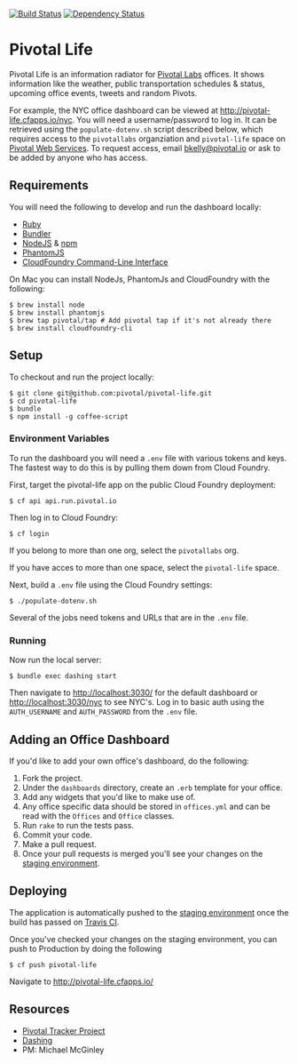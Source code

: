[![Build Status](https://travis-ci.org/pivotal/pivotal-life.svg)](https://travis-ci.org/pivotal/pivotal-life) [![Dependency Status](https://gemnasium.com/pivotal/pivotal-life.svg)](https://gemnasium.com/pivotal/pivotal-life)

# Pivotal Life

Pivotal Life is an information radiator for [Pivotal Labs](http://pivotallabs.com) offices. It shows information like the weather, public transportation schedules & status, upcoming office events, tweets and random Pivots.

For example, the NYC office dashboard can be viewed at <http://pivotal-life.cfapps.io/nyc>. You will need a username/password to log in. It can be retrieved using the `populate-dotenv.sh` script described below, which requires access to the `pivotallabs` organziation and `pivotal-life` space on [Pivotal Web Services](http://run.pivotal.io). To request access, email bkelly@pivotal.io or ask to be added by anyone who has access.

## Requirements

You will need the following to develop and run the dashboard locally:

- [Ruby](https://www.ruby-lang.org/en/)
- [Bundler](http://bundler.io/)
- [NodeJS](http://nodejs.org/) & [npm](https://www.npmjs.org/)
- [PhantomJS](http://phantomjs.org)
- [CloudFoundry Command-Line Interface](https://github.com/cloudfoundry/cli)

On Mac you can install NodeJs, PhantomJs and CloudFoundry with the following:

    $ brew install node
    $ brew install phantomjs
    $ brew tap pivotal/tap # Add pivotal tap if it's not already there
    $ brew install cloudfoundry-cli

## Setup

To checkout and run the project locally:

    $ git clone git@github.com:pivotal/pivotal-life.git
    $ cd pivotal-life
    $ bundle
    $ npm install -g coffee-script

### Environment Variables

To run the dashboard you will need a `.env` file with various tokens and keys.  The fastest way to do this is by pulling them down from Cloud Foundry.

First, target the pivotal-life app on the public Cloud Foundry deployment:

    $ cf api api.run.pivotal.io

Then log in to Cloud Foundry:
 
    $ cf login

If you belong to more than one org, select the `pivotallabs` org.

If you have acces to more than one space, select the `pivotal-life` space.

Next, build a `.env` file using the Cloud Foundry settings:

    $ ./populate-dotenv.sh

Several of the jobs need tokens and URLs that are in the `.env` file.

### Running

Now run the local server:
    
    $ bundle exec dashing start

Then navigate to <http://localhost:3030/> for the default dashboard or <http://localhost:3030/nyc> to see NYC's.
Log in to basic auth using the `AUTH_USERNAME` and `AUTH_PASSWORD` from the `.env` file.

## Adding an Office Dashboard

If you'd like to add your own office's dashboard, do the following:

1. Fork the project.
2. Under the `dashboards` directory, create an `.erb` template for your office.
3. Add any widgets that you'd like to make use of.
4. Any office specific data should be stored in `offices.yml` and can be read with the `Offices` and `Office` classes.
5. Run `rake` to run the tests pass.
6. Commit your code.
7. Make a pull request.
8. Once your pull requests is merged you'll see your changes on the [staging environment](http://pivotal-life-staging.cfapps.io/).

## Deploying

The application is automatically pushed to the [staging environment](http://pivotal-life-staging.cfapps.io/) once the build has passed on [Travis CI]((https://travis-ci.org/pivotal/pivotal-life)).

Once you've checked your changes on the staging environment, you can push to Production by doing the following

    $ cf push pivotal-life

Navigate to <http://pivotal-life.cfapps.io/>

## Resources

- [Pivotal Tracker Project](https://www.pivotaltracker.com/s/projects/950406)
- [Dashing](http://shopify.github.com/dashing)
- PM: Michael McGinley

